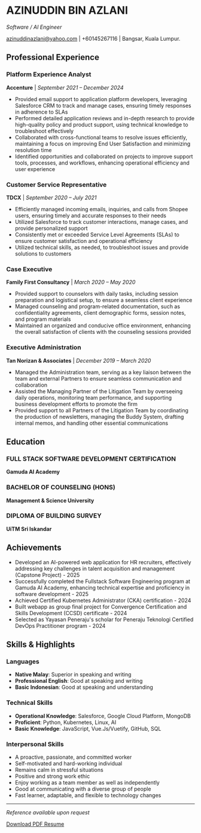 # AZINUDDIN BIN AZLANI
*Software / AI Engineer*

azinuddinazlani@yahoo.com | +60145267116 | Bangsar, Kuala Lumpur.

## Professional Experience

### Platform Experience Analyst
**Accenture** | *September 2021 – December 2024*

- Provided email support to application platform developers, leveraging Salesforce CRM to track and manage cases, ensuring timely responses in adherence to SLAs
- Performed detailed application reviews and in-depth research to provide high-quality policy and product support, using technical knowledge to troubleshoot effectively
- Collaborated with cross-functional teams to resolve issues efficiently, maintaining a focus on improving End User Satisfaction and minimizing resolution time
- Identified opportunities and collaborated on projects to improve support tools, processes, and workflows, enhancing operational efficiency and user experience

### Customer Service Representative
**TDCX** | *September 2020 – July 2021*

- Efficiently managed incoming emails, inquiries, and calls from Shopee users, ensuring timely and accurate responses to their needs
- Utilized Salesforce to track customer interactions, manage cases, and provide personalized support
- Consistently met or exceeded Service Level Agreements (SLAs) to ensure customer satisfaction and operational efficiency
- Utilized technical skills, as needed, to troubleshoot issues and provide solutions to customers

### Case Executive
**Family First Consultancy** | *March 2020 – May 2020*

- Provided support to counselors with daily tasks, including session preparation and logistical setup, to ensure a seamless client experience
- Managed counseling and program-related documentation, such as confidentiality agreements, client demographic forms, session notes, and program materials
- Maintained an organized and conducive office environment, enhancing the overall satisfaction of clients with the counseling sessions provided

### Executive Administration
**Tan Norizan & Associates** | *December 2019 – March 2020*

- Managed the Administration team, serving as a key liaison between the team and external Partners to ensure seamless communication and collaboration
- Assisted the Managing Partner of the Litigation Team by overseeing daily operations, monitoring team performance, and supporting business development efforts to promote the firm
- Provided support to all Partners of the Litigation Team by coordinating the production of newsletters, managing the Buddy System, drafting internal memos, and handling other essential communications

## Education

### FULL STACK SOFTWARE DEVELOPMENT CERTIFICATION
**Gamuda AI Academy**

### BACHELOR OF COUNSELING (HONS)
**Management & Science University**

### DIPLOMA OF BUILDING SURVEY
**UiTM Sri Iskandar**

## Achievements

- Developed an AI-powered web application for HR recruiters, effectively addressing key challenges in talent acquisition and management (Capstone Project) - 2025
- Successfully completed the Fullstack Software Engineering program at Gamuda AI Academy, enhancing technical expertise and proficiency in software development - 2025
- Achieved Certified Kubernetes Administrator (CKA) certification - 2024
- Built webapp as group final project for Convergence Certification and Skills Development (CCSD) certificate - 2024
- Selected as Yayasan Peneraju's scholar for Peneraju Teknologi Certified DevOps Practitioner program - 2024

## Skills & Highlights

### Languages
- **Native Malay**: Superior in speaking and writing
- **Professional English**: Good at speaking and writing
- **Basic Indonesian**: Good at speaking and understanding

### Technical Skills
- **Operational Knowledge**: Salesforce, Google Cloud Platform, MongoDB
- **Proficient**: Python, Kubernetes, Linux, AI
- **Basic Knowledge**: JavaScript, Vue.Js/Vuetify, GitHub, SQL

### Interpersonal Skills
- A proactive, passionate, and committed worker
- Self-motivated and hard-working individual
- Remains calm in stressful situations
- Positive and strong work ethic
- Enjoy working as a team member as well as independently
- Good at communicating with a diverse group of people
- Fast learner, adaptable, and flexible to technology changes

---

*Reference available upon request*

[Download PDF Resume](./resume.pdf) <!-- Add this line after you upload your PDF resume -->
